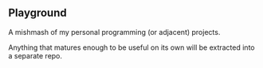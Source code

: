 ## Playground

A mishmash of my personal programming (or adjacent) projects.

Anything that matures enough to be useful on its own will be extracted into a separate repo.
